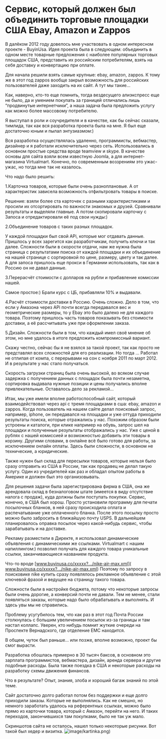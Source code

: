 # Сервис, который должен был объединить торговые площадки США Ebay, Amazon и Zappos

В далёком 2012 году довелось мне участвовать в одном интересном проекте - BuyinUsa. Идея проекта была в следующем: объединить в одном месте товарные предложения с наиболее популярных торговых площадок США, представить их российским потребителям, взять на себя доставку и конвертацию при оплате.

Для начала решили взять самые крупные: ebay, amazon, zappos. К тому же в этот год zappos вообще закрыл возможность для российских пользователей даже заходить на их сайт. А тут мы такие…

Как, наверно, кто-то еще помнить, тогда вездесущего алиэкспресс еще не было, да и умением покупать за границей отличались лишь “продвинутые интернетчики”, а наша задача была предложить услугу как можно более массовому потребителю.

Я выступал в роли и соучредителя и в качестве, как бы сейчас сказали, тимлида, так как вся разработка проекта была на мне. Я был еще достаточно юным и пылал энтузиазмом:)

Вся разработка осуществлялась удаленно, программисты, вебмастер, дизайнер и я работали исключительно через сеть. Использовались в основном простые средства вроде teamview и skype. В качестве основы для сайта взяли всем известную Joomla, а для интернет-магазина Virtualmart. Конечно, по современным воззрениям это ужас-ужас, но тогда мне так не казалось.

Что надо было решить:

1.Карточка товаров, которые были очень разноплановые. А от характеристик зависела возможность отфильтровать товары в поиске.

Решение: взяли более ста карточек с разными характеристиками и просили их отсортировать по важности знакомых и друзей. Сравнивали результаты и выделяли главные. А потом скопировали карточку с Запоса и отредактировали её под свои нужды:)

 2.Объединение товаров с таких разных площадок.

У каждой площадки был свой APi, которые мог отдавать данные. Пришлось у всех зарегится как разработчикам, получить ключи и так далее. Сложности были в скорости отдачи, нам же нужна была страница с результатами поиска от каждой площадки и их объединение на нашей странице с сортировкой по цене, размеру, цвету и так далее.
А для запоса пришлось еще прокси в Германии использовать, так как в Россию он не давал данные.

 3.Перерасчёт стоимости с долларов на рубли и прибавление комиссии нашей.

Самое простое:) Брали курс с ЦБ, прибавляли 10% и выдавали.

 4.Расчёт стоимости доставки в Россию. Очень сложно. Дело в том, что если у Амазона через APi почти всегда передавался вес и геометрические размеры, то у Ebay это было далеко не для каждого товара. Поэтому пришлось часть товаров показывать без стоимости доставки, а её рассчитывать уже при оформлении заказа.

 5.Дизайн. Сложности были в том, что каждый имел своё мнение об этом, но мне удалось в итоге предложить компромиссный вариант.

Скажу честно, сейчас бы я не взялся за такой проект, так как просто не представлял всех сложностей для его реализации. Но тогда … Работал не отлипая от компа, с перерывами на сон с ноября 2011 по март 2012. И в результате у нас стало получаться.

Скорость загрузки страниц была очень высокой, во всяком случае задержка с получением данных с площадок была почти незаметна, сортировка выдавала нужные позиции и цены получались вполне привлекательные.
Оставалось дело за рекламой…

Итак, мы уже имели вполне работоспособный сайт, который взаимодействовал через api с тремя площадками в сша: ebay, amazon и zappos. Когда пользователь на нашем сайте делал поисковый запрос, например, iphone, он передавался на площадки и уже оттуда приходили результаты поиска, которые отражались у нас. Похожим образом были устроены и каталоги, при клике например на обувь, запрос шел на площадки и полученные результаты отображались у нас. Уже с ценой в рублях с нашей комиссией и возможностью добавить эти товары в корзину. Другими словами, в онлайне всё было готово для работы, за исключением онлайн оплаты. Здесь были сложности, в основном не технические, а юридические.

Также нужен был склад для пересылки товаров, которые нельзя было сразу отправить из США в России, так как продавец не делал такую услугу. Один из учредителей как раз и обладал опытом работы в Америке и должен был это организовывать.

Для решения задачи была зарегистрирована фирма в США, она же арендовала склад в безналоговом штате (имеется в виду отсутствие налога с продаж), куда должны были поступать покупки. Сервис, конечно, в США был хорош. Просто установили программу для печати посылочных бланков, в ней сразу происходила оплата и распечатывание уже оплаченного бланка. После этого посылку просто можно было забросить в ближайшую почту USPS. В дальнейшем планировалось оправка посылок через какой-нибудь сервис, чтобы зарабатывать и на доставке.

Рекламу разместили в Директе, я использовал динамические объявления с динамическими же ссылками. Virtualmart с нашим напиллингом:) позволил получать для каждого товара уникальные ссылки, заканчивающиеся названием продукта.

Что-то вроде [www.buyinusa.co/xxxxx?.../nike-air-max.xml]( www.buyinusa.co/xxxxx?.../nike-air-max.xml) Поэтому по запросу в поисковике nike купить сразу появлялось рекламное объявление с этой ключевой фразой и ведущее на страницу такого товара.

Сложности были в настройке бюджета, потому что некоторые запросы были очень дорогие, а конверсий почти не давали. Тем не менее, стали появляться заказы, которые надо было обрабатывать и выполнять. И здесь увы мы не справились.

Проблему усугубилось тем, что как раз в этот год Почта России столкнулась с большим увеличением посылок из-за границы и там настал коллапс. Уверен, кто нибудь помнит жуткие очереди на Проспекте Вернадского, где отделение ЕМС находится.

В общем, чуток был раньше… или позже, вполне возможно, проект бы смог вырасти.

Разработка обошлась примерно в 30 тысяч баксов, в основном это зарплата программистов, вебмастера, дизайн, аренда сервера и другие подобные расходы. Была также поездка в США и некоторые расходы на разработку схемы движения финансов.

Что в результате? Опыт, знания, злоба и хороший багаж знаний по этой теме.

Сайт достаточно долго работал потом без поддержки и еще долго приходили заказы. Которые не выполнялись. Как не смешно, но немного заработать удалось на референтных ссылках, можно было прямо из карточки товара, который с Амазон, перейти на него. И таких переходов, закончившихся там покупками, было не так уж мало.

Скриншотов сайта не осталось, нашел только некоторые рисунки. Вот такой был хедер и визитка.
![image/kartinka.png](https://hsto.org/r/w1560/getpro/habr/upload_files/de8/0fc/692/de80fc692ff26d672b635dae54060780.png))
